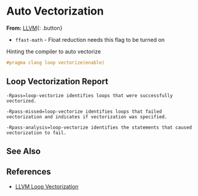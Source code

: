 # Auto Vectorization

**From:** [LLVM](../../../../index.md#clang-specific){: .button}

- `ffast-math` - Float reduction needs this flag to be turned on

Hinting the compiler to auto vectorize

```cpp
#pragma clang loop vectorize(enable)
```

## Loop Vectorization Report

```
-Rpass=loop-vectorize identifies loops that were successfully vectorized.

-Rpass-missed=loop-vectorize identifies loops that failed vectorization and indicates if vectorization was specified.

-Rpass-analysis=loop-vectorize identifies the statements that caused vectorization to fail.
```

## See Also

## References

- [LLVM Loop Vectorization](https://llvm.org/docs/Vectorizers.html#the-loop-vectorizer)
